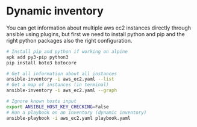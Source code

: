 # Dynamic inventory
You can get information about multiple aws ec2 instances directly through ansible using plugins, but first we need to install python and pip and the right python packages also the right configuration.
```sh
# Install pip and python if working on alpine
apk add py3-pip python3
pip install boto3 botocore 

# Get all information about all instances
ansible-inventory -i aws_ec2.yaml --list
# Get a map of instances (in terminal)
ansible-inventory -i aws_ec2.yaml --graph

# Ignore known hosts input
export ANSIBLE_HOST_KEY_CHECKING=False
# Run a playbook on an inventory (dynamic inventory)
ansible-playbook -i aws_ec2.yaml playbook.yaml
```